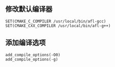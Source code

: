 ## 修改默认编译器
```
SET(CMAKE_C_COMPILER /usr/local/bin/afl-gcc)
SET(CMAKE_CXX_COMPILER /usr/local/bin/afl-g++)
```

## 添加编译选项
```
add_compile_options(-O0)
add_compile_options(-g)
```
